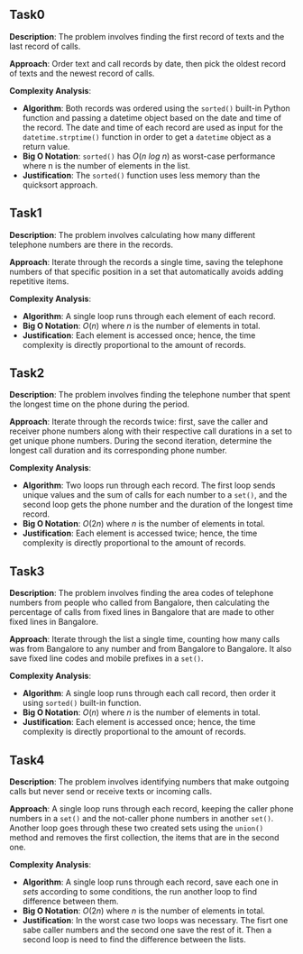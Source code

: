 ## Task0

**Description**: The problem involves finding the first record of texts and the last record of calls.

**Approach**: Order text and call records by date, then pick the oldest record of texts and the newest record of calls.

**Complexity Analysis**:
- **Algorithm**: Both records was ordered using the `sorted()` built-in Python function and passing a datetime object based on the date and time of the record. The date and time of each record are used as input for the `datetime.strptime()` function in order to get a `datetime` object as a return value.
- **Big O Notation**: `sorted()` has $O(n$ $log$ $n)$ as worst-case performance where n is the number of elements in the list.
- **Justification**: The `sorted()` function uses less memory than the quicksort approach.

## Task1

**Description**: The problem involves calculating how many different telephone numbers are there in the records.

**Approach**: Iterate through the records a single time, saving the telephone numbers of that specific position in a set that automatically avoids adding repetitive items.

**Complexity Analysis**:
- **Algorithm**: A single loop runs through each element of each record.
- **Big O Notation**: $O(n)$ where $n$ is the number of elements in total.
- **Justification**: Each element is accessed once; hence, the time complexity is directly proportional to the amount of records.

## Task2

**Description**: The problem involves finding the telephone number that spent the longest time on the phone during the period.

**Approach**: Iterate through the records twice: first, save the caller and receiver phone numbers along with their respective call durations in a set to get unique phone numbers. During the second iteration, determine the longest call duration and its corresponding phone number.

**Complexity Analysis**:
- **Algorithm**: Two loops run through each record. The first loop sends unique values and the sum of calls for each number to a `set()`, and the second loop gets the phone number and the duration of the longest time record.
- **Big O Notation**: $O(2n)$ where $n$ is the number of elements in total.
- **Justification**: Each element is accessed twice; hence, the time complexity is directly proportional to the amount of records.

## Task3

**Description**: The problem involves finding the area codes of telephone numbers from people who called from Bangalore, then calculating the percentage of calls from fixed lines in Bangalore that are made to other fixed lines in Bangalore.

**Approach**: Iterate through the list a single time, counting how many calls was from Bangalore to any number and from Bangalore to Bangalore. It also save fixed line codes and mobile prefixes in a `set()`.

**Complexity Analysis**:
- **Algorithm**: A single loop runs through each call record, then order it using `sorted()` built-in function.
- **Big O Notation**: $O(n)$ where $n$ is the number of elements in total.
- **Justification**: Each element is accessed once; hence, the time complexity is directly proportional to the amount of records.

## Task4

**Description**: The problem involves identifying numbers that make outgoing calls but never send or receive texts or incoming calls.

**Approach**: A single loop runs through each record, keeping the caller phone numbers in a `set()` and the not-caller phone numbers in another `set()`. Another loop goes through these two created sets using the `union()` method and removes the first collection, the items that are in the second one.

**Complexity Analysis**:
- **Algorithm**: A single loop runs through each record, save each one in *sets* according to some conditions, the run another loop to find difference between them.
- **Big O Notation**: $O(2n)$ where $n$ is the number of elements in total.
- **Justification**: In the worst case two loops was necessary.
The fisrt one sabe caller numbers and the second one save the rest of it. Then a second loop is need to find the difference between the lists.
